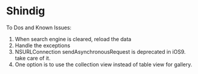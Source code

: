 # Shindig

To Dos and Known Issues:

1. When search engine is cleared, reload the data
2. Handle the exceptions
3. NSURLConnection sendAsynchronousRequest is deprecated in iOS9. take care of it.
4. One option is to use the collection view instead of table view for gallery.
